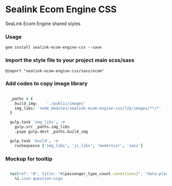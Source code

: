 # Sealink Ecom Engine CSS

SeaLink Ecom Engine shared styles


### Usage

    gem install sealink-ecom-engine-css --save


### Import the style file to your project main scss/sass

    @import "sealink-ecom-engine-css/sass/ecom"


### Add codes to copy image library

```coffee

  _paths = {
    build_img:    './public/images'
    img_libs: 'node_modules/sealink-ecom-engine-css/lib/images/**/*'
  }

  gulp.task 'img_libs', ->
    gulp.src _paths.img_libs
    .pipe gulp.dest _paths.build_img

  gulp.task 'build', ->
    runSequence ['img_libs', 'js_libs', 'modernizr', 'sass']
```

### Mockup for tooltip

```ruby

  %a{href: "#", title: "#{passenger_type_count.conditions}", "data-placement":"bottom",  "data-toggle":"tooltip"}
    %i.icon-question-sign
```